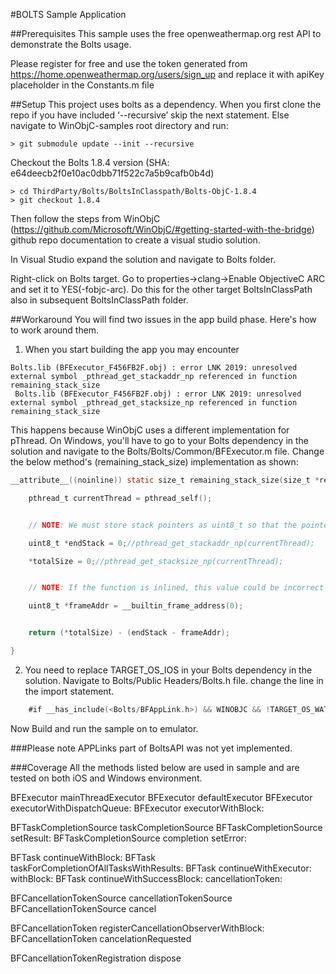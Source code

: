 #BOLTS Sample Application

##Prerequisites
This sample uses the free openweathermap.org rest API to demonstrate the Bolts usage. 

Please register for free and use the token generated from https://home.openweathermap.org/users/sign_up and replace it with apiKey placeholder in the Constants.m file

##Setup
This project uses bolts as a dependency. When you first clone the repo if you have included ‘--recursive’ skip the next statement. Else navigate to WinObjC-samples root directory and run:
```
> git submodule update --init --recursive
```

Checkout the Bolts 1.8.4 version (SHA: e64deecb2f0e10ac0dbb71f522c7a5b9cafb0b4d)
```
> cd ThirdParty/Bolts/BoltsInClasspath/Bolts-ObjC-1.8.4
> git checkout 1.8.4
```

Then follow the steps from WinObjC (https://github.com/Microsoft/WinObjC/#getting-started-with-the-bridge) github repo documentation to create a visual studio solution.

In Visual Studio expand the solution and navigate to Bolts folder. 

Right-click on Bolts target. Go to properties->clang->Enable ObjectiveC ARC and set it to YES(-fobjc-arc). Do this for the other target BoltsInClassPath also in subsequent BoltsInClassPath folder.

##Workaround
You will find two issues in the app build phase. Here's how to work around them.

1) When you start building the app you may encounter
```
Bolts.lib (BFExecutor_F456FB2F.obj) : error LNK 2019: unresolved external symbol _pthread_get_stackaddr_np referenced in function remaining_stack_size
 Bolts.lib (BFExecutor_F456FB2F.obj) : error LNK 2019: unresolved external symbol _pthread_get_stacksize_np referenced in function remaining_stack_size
```

This happens because WinObjC uses a different implementation for pThread. On Windows, you'll have to go to your Bolts dependency in the solution and navigate to the Bolts/Bolts/Common/BFExecutor.m file. Change the below method's (remaining_stack_size) implementation as shown:

```Objective-c
__attribute__((noinline)) static size_t remaining_stack_size(size_t *restrict totalSize) {

    pthread_t currentThread = pthread_self();


	// NOTE: We must store stack pointers as uint8_t so that the pointer math is well-defined

	uint8_t *endStack = 0;//pthread_get_stackaddr_np(currentThread);

	*totalSize = 0;//pthread_get_stacksize_np(currentThread);


	// NOTE: If the function is inlined, this value could be incorrect

	uint8_t *frameAddr = __builtin_frame_address(0);


	return (*totalSize) - (endStack - frameAddr);

}
```
2) You need to replace TARGET_OS_IOS in your Bolts dependency in the solution. Navigate to Bolts/Public Headers/Bolts.h file. change the line in the import statement.

```Objective-c
	#if __has_include(<Bolts/BFAppLink.h>) && WINOBJC && !TARGET_OS_WATCH && !TARGET_OS_TV
```

Now Build and run the sample on to emulator.

###Please note 
APPLinks part of BoltsAPI was not yet implemented.

###Coverage
All the methods listed below are used in sample and are tested on both iOS and Windows environment.

BFExecutor mainThreadExecutor
BFExecutor defaultExecutor
BFExecutor executorWithDispatchQueue:
BFExecutor executorWithBlock:

BFTaskCompletionSource taskCompletionSource
BFTaskCompletionSource setResult:
BFTaskCompletionSource completion setError:

BFTask continueWithBlock:
BFTask taskForCompletionOfAllTasksWithResults:
BFTask continueWithExecutor:   withBlock:
BFTask continueWithSuccessBlock:  cancellationToken:

BFCancellationTokenSource cancellationTokenSource
BFCancellationTokenSource cancel

BFCancellationToken registerCancellationObserverWithBlock:
BFCancellationToken cancelationRequested

BFCancellationTokenRegistration dispose
